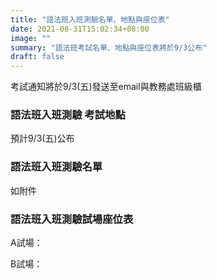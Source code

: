 ```yaml
---
title: "語法班入班測驗名單、地點與座位表"
date: 2021-08-31T15:02:34+08:00
image: ""
summary: "語法班考試名單、地點與座位表將於9/3公布"
draft: false
---
```

考試通知將於9/3(五)發送至email與教務處班級櫃

### 語法班入班測驗 考試地點

預計9/3(五)公布

### 語法班入班測驗名單

如附件

### 語法班入班測驗試場座位表

A試場：

B試場：

